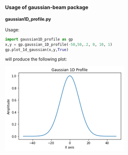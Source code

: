 <h3>Usage of gaussian-beam package <//h3>

<h4>gaussian1D_profile.py</h4>

Usage: 
```python
import gaussian1D_profile as gp
x,y = gp.gaussian_1D_profile(-50,50,.2, 0, 10, 1)
gp.plot_1d_gaussian(x,y,True)
```

will produce the following plot:

![1D Gaussian Image](/images/gaussian1D_image.png)
